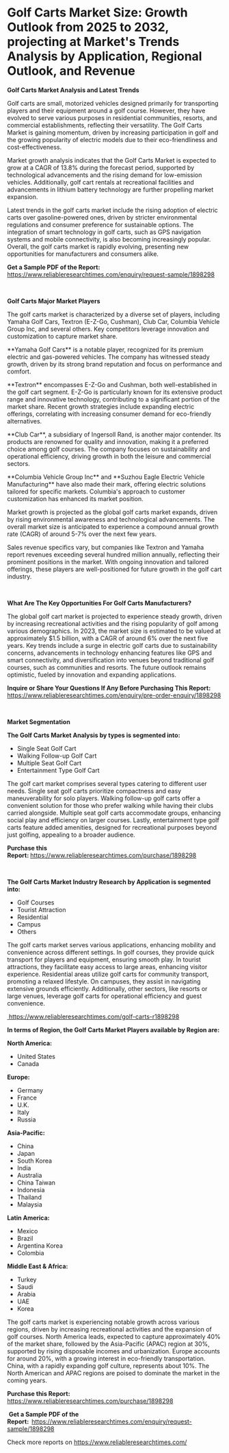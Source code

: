 <p><h1>Golf Carts Market Size: Growth Outlook from 2025 to 2032, projecting at Market's Trends Analysis by Application, Regional Outlook, and Revenue</h1></p><p><strong>Golf Carts Market Analysis and Latest Trends</strong></p>
<p><p>Golf carts are small, motorized vehicles designed primarily for transporting players and their equipment around a golf course. However, they have evolved to serve various purposes in residential communities, resorts, and commercial establishments, reflecting their versatility. The Golf Carts Market is gaining momentum, driven by increasing participation in golf and the growing popularity of electric models due to their eco-friendliness and cost-effectiveness.</p><p>Market growth analysis indicates that the Golf Carts Market is expected to grow at a CAGR of 13.8% during the forecast period, supported by technological advancements and the rising demand for low-emission vehicles. Additionally, golf cart rentals at recreational facilities and advancements in lithium battery technology are further propelling market expansion. </p><p>Latest trends in the golf carts market include the rising adoption of electric carts over gasoline-powered ones, driven by stricter environmental regulations and consumer preference for sustainable options. The integration of smart technology in golf carts, such as GPS navigation systems and mobile connectivity, is also becoming increasingly popular. Overall, the golf carts market is rapidly evolving, presenting new opportunities for manufacturers and consumers alike.</p></p>
<p><strong>Get a Sample PDF of the Report:&nbsp;</strong> <a href="https://www.reliableresearchtimes.com/enquiry/request-sample/1898298?utm_campaign=2193&utm_medium=2&utm_source=Github&utm_content=ia&utm_term=30032025&utm_id=golf-carts">https://www.reliableresearchtimes.com/enquiry/request-sample/1898298</a></p>
<p>&nbsp;</p>
<p><strong>Golf Carts Major Market Players</strong></p>
<p><p>The golf carts market is characterized by a diverse set of players, including Yamaha Golf Cars, Textron (E-Z-Go, Cushman), Club Car, Columbia Vehicle Group Inc, and several others. Key competitors leverage innovation and customization to capture market share.</p><p>**Yamaha Golf Cars** is a notable player, recognized for its premium electric and gas-powered vehicles. The company has witnessed steady growth, driven by its strong brand reputation and focus on performance and comfort. </p><p>**Textron** encompasses E-Z-Go and Cushman, both well-established in the golf cart segment. E-Z-Go is particularly known for its extensive product range and innovative technology, contributing to a significant portion of the market share. Recent growth strategies include expanding electric offerings, correlating with increasing consumer demand for eco-friendly alternatives. </p><p>**Club Car**, a subsidiary of Ingersoll Rand, is another major contender. Its products are renowned for quality and innovation, making it a preferred choice among golf courses. The company focuses on sustainability and operational efficiency, driving growth in both the leisure and commercial sectors.</p><p>**Columbia Vehicle Group Inc** and **Suzhou Eagle Electric Vehicle Manufacturing** have also made their mark, offering electric solutions tailored for specific markets. Columbia's approach to customer customization has enhanced its market position.</p><p>Market growth is projected as the global golf carts market expands, driven by rising environmental awareness and technological advancements. The overall market size is anticipated to experience a compound annual growth rate (CAGR) of around 5-7% over the next few years.</p><p>Sales revenue specifics vary, but companies like Textron and Yamaha report revenues exceeding several hundred million annually, reflecting their prominent positions in the market. With ongoing innovation and tailored offerings, these players are well-positioned for future growth in the golf cart industry.</p></p>
<p>&nbsp;</p>
<p><strong>What Are The Key Opportunities For Golf Carts Manufacturers?</strong></p>
<p><p>The global golf cart market is projected to experience steady growth, driven by increasing recreational activities and the rising popularity of golf among various demographics. In 2023, the market size is estimated to be valued at approximately $1.5 billion, with a CAGR of around 6% over the next five years. Key trends include a surge in electric golf carts due to sustainability concerns, advancements in technology enhancing features like GPS and smart connectivity, and diversification into venues beyond traditional golf courses, such as communities and resorts. The future outlook remains optimistic, fueled by innovation and expanding applications.</p></p>
<p><strong>Inquire or Share Your Questions If Any Before Purchasing This Report:</strong> <a href="https://www.reliableresearchtimes.com/enquiry/pre-order-enquiry/1898298?utm_campaign=2193&utm_medium=2&utm_source=Github&utm_content=ia&utm_term=30032025&utm_id=golf-carts">https://www.reliableresearchtimes.com/enquiry/pre-order-enquiry/1898298</a></p>
<p>&nbsp;</p>
<p><strong>Market Segmentation</strong></p>
<p><strong>The Golf Carts Market Analysis by types is segmented into:</strong></p>
<p><ul><li>Single Seat Golf Cart</li><li>Walking Follow-up Golf Cart</li><li>Multiple Seat Golf Cart</li><li>Entertainment Type Golf Cart</li></ul></p>
<p><p>The golf cart market comprises several types catering to different user needs. Single seat golf carts prioritize compactness and easy maneuverability for solo players. Walking follow-up golf carts offer a convenient solution for those who prefer walking while having their clubs carried alongside. Multiple seat golf carts accommodate groups, enhancing social play and efficiency on larger courses. Lastly, entertainment type golf carts feature added amenities, designed for recreational purposes beyond just golfing, appealing to a broader audience.</p></p>
<p><strong>Purchase this Report:&nbsp;</strong><a href="https://www.reliableresearchtimes.com/purchase/1898298?utm_campaign=2193&utm_medium=2&utm_source=Github&utm_content=ia&utm_term=30032025&utm_id=golf-carts">https://www.reliableresearchtimes.com/purchase/1898298</a></p>
<p>&nbsp;</p>
<p><strong>The Golf Carts Market Industry Research by Application is segmented into:</strong></p>
<p><ul><li>Golf Courses</li><li>Tourist Attraction</li><li>Residential</li><li>Campus</li><li>Others</li></ul></p>
<p><p>The golf carts market serves various applications, enhancing mobility and convenience across different settings. In golf courses, they provide quick transport for players and equipment, ensuring smooth play. In tourist attractions, they facilitate easy access to large areas, enhancing visitor experience. Residential areas utilize golf carts for community transport, promoting a relaxed lifestyle. On campuses, they assist in navigating extensive grounds efficiently. Additionally, other sectors, like resorts or large venues, leverage golf carts for operational efficiency and guest convenience.</p></p>
<p><a href="https://www.reliableresearchtimes.com/golf-carts-r1898298?utm_campaign=2193&utm_medium=2&utm_source=Github&utm_content=ia&utm_term=30032025&utm_id=golf-carts">&nbsp;https://www.reliableresearchtimes.com/golf-carts-r1898298</a></p>
<p><strong>In terms of Region, the Golf Carts Market Players available by Region are:</strong></p>
<p>
    <p> <strong> North America: </strong>
        <ul>
            <li>United States</li>
            <li>Canada</li>
        </ul>
        </p> 
    <p> <strong> Europe: </strong>
        <ul>
            <li>Germany</li>
            <li>France</li>
            <li>U.K.</li>
            <li>Italy</li>
            <li>Russia</li>
        </ul>
        </p> 
    <p> <strong> Asia-Pacific: </strong>
        <ul>
            <li>China</li>
            <li>Japan</li>
            <li>South Korea</li>
            <li>India</li>
            <li>Australia</li>
            <li>China Taiwan</li>
            <li>Indonesia</li>
            <li>Thailand</li>
            <li>Malaysia</li>
        </ul>
        </p> 
    <p> <strong> Latin America: </strong>
        <ul>
            <li>Mexico</li>
            <li>Brazil</li>
            <li>Argentina Korea</li>
            <li>Colombia</li>
        </ul>
        </p> 
    <p> <strong> Middle East & Africa: </strong>
        <ul>
            <li>Turkey</li>
            <li>Saudi</li>
            <li>Arabia</li>
            <li>UAE</li>
            <li>Korea</li>
        </ul>
    </p>
    </p>
<p><p>The golf carts market is experiencing notable growth across various regions, driven by increasing recreational activities and the expansion of golf courses. North America leads, expected to capture approximately 40% of the market share, followed by the Asia-Pacific (APAC) region at 30%, supported by rising disposable incomes and urbanization. Europe accounts for around 20%, with a growing interest in eco-friendly transportation. China, with a rapidly expanding golf culture, represents about 10%. The North American and APAC regions are poised to dominate the market in the coming years.</p></p>
<p><strong>Purchase this Report: </strong><a href="https://www.reliableresearchtimes.com/purchase/1898298?utm_campaign=2193&utm_medium=2&utm_source=Github&utm_content=ia&utm_term=30032025&utm_id=golf-carts">https://www.reliableresearchtimes.com/purchase/1898298</a></p>
<p>&nbsp;<strong>Get a Sample PDF of the Report:&nbsp;&nbsp;</strong><a href="https://www.reliableresearchtimes.com/enquiry/request-sample/1898298?utm_campaign=2193&utm_medium=2&utm_source=Github&utm_content=ia&utm_term=30032025&utm_id=golf-carts">https://www.reliableresearchtimes.com/enquiry/request-sample/1898298</a></p>
<p><strong></strong></p>
<p>Check more reports on <a href="https://www.reliableresearchtimes.com/?utm_campaign=2193&utm_medium=2&utm_source=Github&utm_content=ia&utm_term=30032025&utm_id=golf-carts">https://www.reliableresearchtimes.com/</a></p>